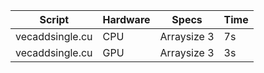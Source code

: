 |Script | Hardware | Specs | Time |
|--|--|--|--|
|vecaddsingle.cu| CPU | Arraysize 3| 7s |
|vecaddsingle.cu| GPU | Arraysize 3| 3s |